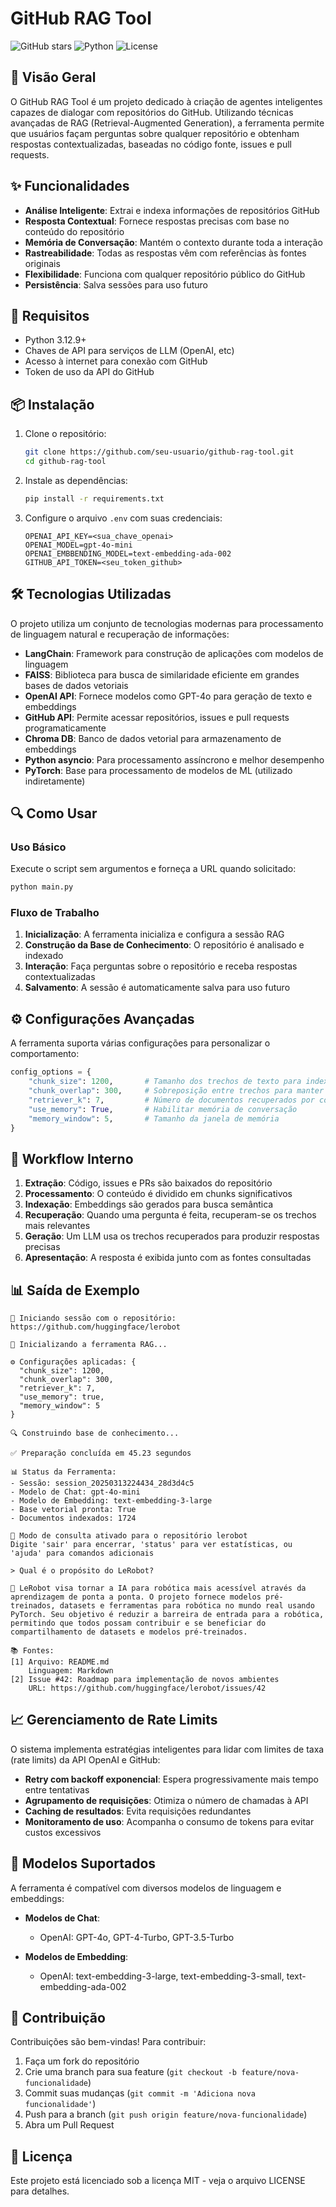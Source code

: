 # GitHub RAG Tool

![GitHub stars](https://img.shields.io/badge/GitHub-RAG-blue)
![Python](https://img.shields.io/badge/Python-3.12.9%2B-brightgreen)
![License](https://img.shields.io/badge/License-MIT-yellow)

## 🚀 Visão Geral

O GitHub RAG Tool é um projeto dedicado à criação de agentes inteligentes capazes de dialogar com repositórios do GitHub. Utilizando técnicas avançadas de RAG (Retrieval-Augmented Generation), a ferramenta permite que usuários façam perguntas sobre qualquer repositório e obtenham respostas contextualizadas, baseadas no código fonte, issues e pull requests.

## ✨ Funcionalidades

- **Análise Inteligente**: Extrai e indexa informações de repositórios GitHub
- **Resposta Contextual**: Fornece respostas precisas com base no conteúdo do repositório
- **Memória de Conversação**: Mantém o contexto durante toda a interação
- **Rastreabilidade**: Todas as respostas vêm com referências às fontes originais
- **Flexibilidade**: Funciona com qualquer repositório público do GitHub
- **Persistência**: Salva sessões para uso futuro

## 🔧 Requisitos

- Python 3.12.9+
- Chaves de API para serviços de LLM (OpenAI, etc)
- Acesso à internet para conexão com GitHub
- Token de uso da API do GitHub

## 📦 Instalação

1. Clone o repositório:
   ```bash
   git clone https://github.com/seu-usuario/github-rag-tool.git
   cd github-rag-tool
   ```

2. Instale as dependências:
   ```bash
   pip install -r requirements.txt
   ```

3. Configure o arquivo `.env` com suas credenciais:
   ```
   OPENAI_API_KEY=<sua_chave_openai>
   OPENAI_MODEL=gpt-4o-mini
   OPENAI_EMBBENDING_MODEL=text-embedding-ada-002
   GITHUB_API_TOKEN=<seu_token_github>
   ```

## 🛠️ Tecnologias Utilizadas

O projeto utiliza um conjunto de tecnologias modernas para processamento de linguagem natural e recuperação de informações:

- **LangChain**: Framework para construção de aplicações com modelos de linguagem
- **FAISS**: Biblioteca para busca de similaridade eficiente em grandes bases de dados vetoriais
- **OpenAI API**: Fornece modelos como GPT-4o para geração de texto e embeddings
- **GitHub API**: Permite acessar repositórios, issues e pull requests programaticamente
- **Chroma DB**: Banco de dados vetorial para armazenamento de embeddings
- **Python asyncio**: Para processamento assíncrono e melhor desempenho
- **PyTorch**: Base para processamento de modelos de ML (utilizado indiretamente)

## 🔍 Como Usar

### Uso Básico

Execute o script sem argumentos e forneça a URL quando solicitado:

```bash
python main.py
```

### Fluxo de Trabalho

1. **Inicialização**: A ferramenta inicializa e configura a sessão RAG
2. **Construção da Base de Conhecimento**: O repositório é analisado e indexado
3. **Interação**: Faça perguntas sobre o repositório e receba respostas contextualizadas
4. **Salvamento**: A sessão é automaticamente salva para uso futuro

## ⚙️ Configurações Avançadas

A ferramenta suporta várias configurações para personalizar o comportamento:

```python
config_options = {
    "chunk_size": 1200,       # Tamanho dos trechos de texto para indexação
    "chunk_overlap": 300,     # Sobreposição entre trechos para manter contexto
    "retriever_k": 7,         # Número de documentos recuperados por consulta
    "use_memory": True,       # Habilitar memória de conversação
    "memory_window": 5,       # Tamanho da janela de memória
}
```

## 🔄 Workflow Interno

1. **Extração**: Código, issues e PRs são baixados do repositório
2. **Processamento**: O conteúdo é dividido em chunks significativos
3. **Indexação**: Embeddings são gerados para busca semântica
4. **Recuperação**: Quando uma pergunta é feita, recuperam-se os trechos mais relevantes
5. **Geração**: Um LLM usa os trechos recuperados para produzir respostas precisas
6. **Apresentação**: A resposta é exibida junto com as fontes consultadas

## 📊 Saída de Exemplo

```
🚀 Iniciando sessão com o repositório: https://github.com/huggingface/lerobot

🔧 Inicializando a ferramenta RAG...

⚙️ Configurações aplicadas: {
  "chunk_size": 1200,
  "chunk_overlap": 300,
  "retriever_k": 7,
  "use_memory": true,
  "memory_window": 5
}

🔍 Construindo base de conhecimento...

✅ Preparação concluída em 45.23 segundos

📊 Status da Ferramenta:
- Sessão: session_20250313224434_28d3d4c5
- Modelo de Chat: gpt-4o-mini
- Modelo de Embedding: text-embedding-3-large
- Base vetorial pronta: True
- Documentos indexados: 1724

💬 Modo de consulta ativado para o repositório lerobot
Digite 'sair' para encerrar, 'status' para ver estatísticas, ou 'ajuda' para comandos adicionais

> Qual é o propósito do LeRobot?

🤖 LeRobot visa tornar a IA para robótica mais acessível através da aprendizagem de ponta a ponta. O projeto fornece modelos pré-treinados, datasets e ferramentas para robótica no mundo real usando PyTorch. Seu objetivo é reduzir a barreira de entrada para a robótica, permitindo que todos possam contribuir e se beneficiar do compartilhamento de datasets e modelos pré-treinados.

📚 Fontes:
[1] Arquivo: README.md
    Linguagem: Markdown
[2] Issue #42: Roadmap para implementação de novos ambientes
    URL: https://github.com/huggingface/lerobot/issues/42
```

## 📈 Gerenciamento de Rate Limits

O sistema implementa estratégias inteligentes para lidar com limites de taxa (rate limits) da API OpenAI e GitHub:

- **Retry com backoff exponencial**: Espera progressivamente mais tempo entre tentativas
- **Agrupamento de requisições**: Otimiza o número de chamadas à API
- **Caching de resultados**: Evita requisições redundantes
- **Monitoramento de uso**: Acompanha o consumo de tokens para evitar custos excessivos

## 🔬 Modelos Suportados

A ferramenta é compatível com diversos modelos de linguagem e embeddings:

- **Modelos de Chat**:
  - OpenAI: GPT-4o, GPT-4-Turbo, GPT-3.5-Turbo
  <!-- - Anthropic: Claude 3.5 Sonnet, Claude 3 Opus, Claude 3 Haiku
  - Mistral: Mistral Large, Mistral Medium -->
  
- **Modelos de Embedding**:
  - OpenAI: text-embedding-3-large, text-embedding-3-small, text-embedding-ada-002
  <!-- - Hugging Face: sentence-transformers (via API ou localmente)
  - BAAI: bge-large-en -->

## 🤝 Contribuição

Contribuições são bem-vindas! Para contribuir:

1. Faça um fork do repositório
2. Crie uma branch para sua feature (`git checkout -b feature/nova-funcionalidade`)
3. Commit suas mudanças (`git commit -m 'Adiciona nova funcionalidade'`)
4. Push para a branch (`git push origin feature/nova-funcionalidade`)
5. Abra um Pull Request

## 📄 Licença

Este projeto está licenciado sob a licença MIT - veja o arquivo LICENSE para detalhes. 